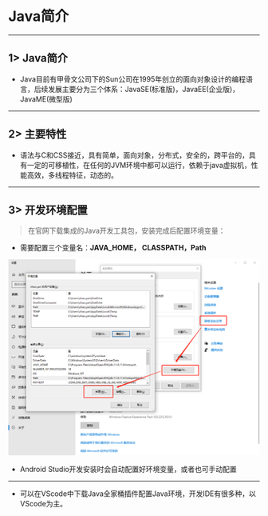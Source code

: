 # Java简介


---


## 1> Java简介

* Java目前有甲骨文公司下的Sun公司在1995年创立的面向对象设计的编程语言，后续发展主要分为三个体系：JavaSE(标准版)，JavaEE(企业版)，JavaME(微型版)

---


## 2> 主要特性

* 语法与C和CSS接近，具有简单，面向对象，分布式，安全的，跨平台的，具有一定的可移植性，在任何的JVM环境中都可以运行，依赖于java虚拟机，性能高效，多线程特征，动态的。

---


## 3> 开发环境配置

>在官网下载集成的Java开发工具包，安装完成后配置环境变量：
* 需要配置三个变量名：**JAVA_HOME， CLASSPATH，Path**

![图片](assets/131.png)

* Android Studio开发安装时会自动配置好环境变量，或者也可手动配置

---


* 可以在VScode中下载Java全家桶插件配置Java环境，开发IDE有很多种，以VScode为主。

